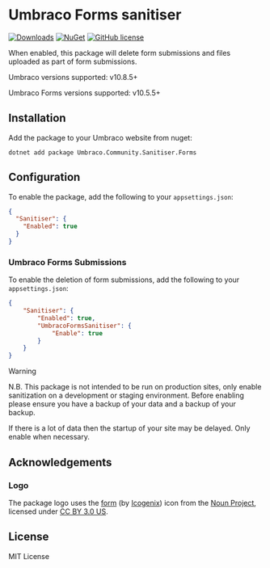 # Umbraco Forms sanitiser

[![Downloads](https://img.shields.io/nuget/dt/Umbraco.Community.Sanitiser.Forms?color=cc9900)](https://www.nuget.org/packages/Umbraco.Community.Sanitiser.Forms/)
[![NuGet](https://img.shields.io/nuget/vpre/Umbraco.Community.Sanitiser.Forms?color=0273B3)](https://www.nuget.org/packages/Umbraco.Community.Sanitiser.Forms)
[![GitHub license](https://img.shields.io/github/license/richarth/sanitiser.forms?color=8AB803)](https://github.com/richarth/sanitiser.forms/blob/main/LICENSE)

When enabled, this package will delete form submissions and files uploaded as part of form submissions.

Umbraco versions supported: v10.8.5+

Umbraco Forms versions supported: v10.5.5+

## Installation

Add the package to your Umbraco website from nuget:

`dotnet add package Umbraco.Community.Sanitiser.Forms`

## Configuration

To enable the package, add the following to your `appsettings.json`:

```json
{
  "Sanitiser": {
    "Enabled": true
  }
}
```

### Umbraco Forms Submissions

To enable the deletion of form submissions, add the following to your `appsettings.json`:

```json
{
    "Sanitiser": {
        "Enabled": true,
        "UmbracoFormsSanitiser": {
            "Enable": true
        }
    }
}
```

> [!WARNING]
> N.B. This package is not intended to be run on production sites, only enable sanitization on a development or staging
> environment. Before enabling please ensure you have a backup of your data and a backup of your backup.
>
>If there is a lot of data then the startup of your site may be delayed. Only enable when necessary.

## Acknowledgements

### Logo

The package logo uses the [form](https://thenounproject.com/icon/form-6440981/)
(by [Icogenix](https://thenounproject.com/creator/asmahameed743/)) icon from
the [Noun Project](https://thenounproject.com), licensed
under [CC BY 3.0 US](https://creativecommons.org/licenses/by/3.0/us/).

## License

MIT License
